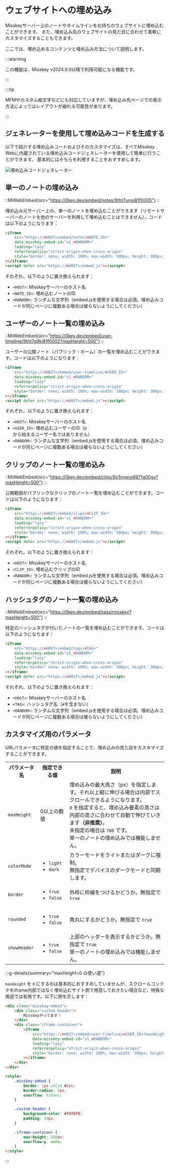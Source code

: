 # ウェブサイトへの埋め込み

Misskeyサーバー上のノートやタイムラインをお持ちのウェブサイトに埋め込むことができます。
また、埋め込み先のウェブサイトの見た目に合わせて柔軟にカスタマイズすることもできます。

ここでは、埋め込めるコンテンツと埋め込み方法について説明します。

:::warning

この機能は、Misskey v2024.9.0以降で利用可能になる機能です。

:::

:::tip

MFMやカスタム絵文字などにも対応していますが、埋め込み先ページでの表示方法によってはレイアウトが崩れる可能性があります。

:::

## ジェネレーターを使用して埋め込みコードを生成する

以下で紹介する埋め込みコードおよびそのカスタマイズは、すべてMisskey Webに内蔵されている埋め込みコードジェネレーターを使用して簡単に行うことができます。
基本的にはそちらを利用することをおすすめします。

![埋め込みコードジェネレーター](/img/docs/for-users/features/embed/generator.png)

## 単一のノートの埋め込み

::MiWebEmbed{src="https://0key.dev/embed/notes/9tht7ungi81f0005"}
::

埋め込み元サーバー上の、単一のノートを埋め込むことができます（リモートサーバーのノートを他のサーバーを利用して埋め込むことはできません）。コードは以下のようになります：

```html
<iframe
    src="https://<HOST>/embed/notes/<NOTE_ID>"
    data-misskey-embed-id="v1_<RANDOM>"
    loading="lazy"
    referrerpolicy="strict-origin-when-cross-origin"
    style="border: none; width: 100%; max-width: 500px; height: 300px; color-scheme: light dark;"
></iframe>
<script defer src="https://<HOST>/embed.js"></script>
```

それぞれ、以下のように置き換えられます：

- `<HOST>`: Misskeyサーバーのホスト名
- `<NOTE_ID>`: 埋め込むノートのID
- `<RANDOM>`: ランダムな文字列（embed.jsを使用する場合は必須。埋め込みコードが同じページに複数ある場合は被らないようにしてください）

## ユーザーのノート一覧の埋め込み

::MiWebEmbed{src="https://0key.dev/embed/user-timeline/9tht7g9ki81f0002?maxHeight=500"}
::

ユーザーの公開ノート（パブリック・ホーム）の一覧を埋め込むことができます。コードは以下のようになります：

```html
<iframe
    src="https://<HOST>/embed/user-timeline/<USER_ID>"
    data-misskey-embed-id="v1_<RANDOM>"
    loading="lazy"
    referrerpolicy="strict-origin-when-cross-origin"
    style="border: none; width: 100%; max-width: 500px; height: 300px; color-scheme: light dark;"
></iframe>
<script defer src="https://<HOST>/embed.js"></script>
```

それぞれ、以下のように置き換えられます：

- `<HOST>`: Misskeyサーバーのホスト名
- `<USER_ID>`: 埋め込むユーザーのID（`@`から始まるユーザー名ではありません）
- `<RANDOM>`: ランダムな文字列（embed.jsを使用する場合は必須。埋め込みコードが同じページに複数ある場合は被らないようにしてください）

## クリップのノート一覧の埋め込み

::MiWebEmbed{src="https://0key.dev/embed/clips/9y5mpno6871g00gv?maxHeight=500"}
::

公開範囲がパブリックなクリップのノート一覧を埋め込むことができます。コードは以下のようになります：

```html
<iframe
    src="https://<HOST>/embed/clips/<CLIP_ID>"
    data-misskey-embed-id="v1_<RANDOM>"
    loading="lazy"
    referrerpolicy="strict-origin-when-cross-origin"
    style="border: none; width: 100%; max-width: 500px; height: 300px; color-scheme: light dark;"
></iframe>
<script defer src="https://<HOST>/embed.js"></script>
```

それぞれ、以下のように置き換えられます：

- `<HOST>`: Misskeyサーバーのホスト名
- `<CLIP_ID>`: 埋め込むクリップのID
- `<RANDOM>`: ランダムな文字列（embed.jsを使用する場合は必須。埋め込みコードが同じページに複数ある場合は被らないようにしてください）

## ハッシュタグのノート一覧の埋め込み

::MiWebEmbed{src="https://0key.dev/embed/tags/misskey?maxHeight=500"}
::

特定のハッシュタグが付いたノートの一覧を埋め込むことができます。コードは以下のようになります：

```html
<iframe
    src="https://<HOST>/embed/tags/<TAG>"
    data-misskey-embed-id="v1_<RANDOM>"
    loading="lazy"
    referrerpolicy="strict-origin-when-cross-origin"
    style="border: none; width: 100%; max-width: 500px; height: 300px; color-scheme: light dark;"
></iframe>
<script defer src="https://<HOST>/embed.js"></script>
```

それぞれ、以下のように置き換えられます：

- `<HOST>`: Misskeyサーバーのホスト名
- `<TAG>`: ハッシュタグ名（`#`を含まない）
- `<RANDOM>`: ランダムな文字列（embed.jsを使用する場合は必須。埋め込みコードが同じページに複数ある場合は被らないようにしてください）

## カスタマイズ用のパラメータ

URLパラメータに特定の値を指定することで、埋め込みの見た目をカスタマイズすることができます。

<table>
	<tr>
		<th>パラメータ名</th>
		<th>指定できる値</th>
		<th>説明</th>
	</tr>
    <tr>
		<td><code>maxHeight</code></td>
		<td>0以上の数値</td>
		<td>
            埋め込みの最大高さ（px）を指定します。それ以上縦に伸びる場合は内部でスクロールできるようになります。<br>
            <code>0</code> を指定すると、埋め込み要素の高さは内部の高さに合わせて自動で伸びていきます<b>（非推奨）</b>。<br>
            未指定の場合は <code>700</code> です。<br>
            単一のノートの埋め込みでは機能しません。
        </td>
	</tr>
	<tr>
		<td><code>colorMode</code></td>
		<td>
            <ul>
                <li><code>light</code></li>
                <li><code>dark</code></li>
            </ul>
        </td>
		<td>カラーモードをライトまたはダークに強制。<br>無指定でデバイスのダークモードと同期します。</td>
	</tr>
	<tr>
		<td><code>border</code></td>
		<td>
            <ul>
                <li><code>true</code></li>
                <li><code>false</code></li>
            </ul>
        </td>
		<td>外枠に枠線をつけるかどうか。無指定で <code>true</code></td>
	</tr>
	<tr>
		<td><code>rounded</code></td>
		<td>
            <ul>
                <li><code>true</code></li>
                <li><code>false</code></li>
            </ul>
        </td>
		<td>角丸にするかどうか。無指定で <code>true</code></td>
	</tr>
	<tr>
		<td><code>showHeader</code></td>
		<td>
            <ul>
                <li><code>true</code></li>
                <li><code>false</code></li>
            </ul>
        </td>
		<td>
            上部のヘッダーを表示するかどうか。無指定で <code>true</code><br>
            単一のノートの埋め込みでは機能しません。    
        </td>
	</tr>
</table>

:::g-details{summary="maxHeight=0 の使い道"}

`maxHeight` を `0` にするのは基本的におすすめしていませんが、スクロールコンテナをiframe内部ではなく埋め込むサイト側で用意しておきたい場合など、特殊な用途では有用です。以下に例を示します：

```html
<div class="misskey-embed">
    <div class="custom-header">
        Misskeyやってます！
    </div>
    <div class="iframe-container">
        <iframe
            src="https://<HOST>/embed/user-timeline/<USER_ID>?maxHeight=0&showHeader=false&border=false&rounded=false"
            data-misskey-embed-id="v1_<RANDOM>"
            loading="lazy"
            referrerpolicy="strict-origin-when-cross-origin"
            style="border: none; width: 100%; max-width: 500px; height: 300px; color-scheme: light dark;"
        ></iframe>
    </div>
</div>

<style>
    .misskey-embed {
        border: 1px solid #ccc;
        border-radius: 5px;
        overflow: hidden;
    }

    .custom-header {
        background-color: #f0f0f0;
        padding: 10px;
    }

    .iframe-container {
        max-height: 500px;
        overflow-y: auto;
    }
</style>
```

:::
